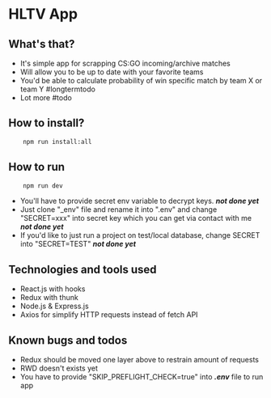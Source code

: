 # HLTV App

## What's that?

- It's simple app for scrapping CS:GO incoming/archive matches
- Will allow you to be up to date with your favorite teams
- You'd be able to calculate probability of win specific match by team X or team Y #longtermtodo
- Lot more #todo

## How to install?

```bash
    npm run install:all
```

## How to run

```bash
    npm run dev
```

- You'll have to provide secret env variable to decrypt keys. **_not done yet_**
- Just clone "\_env" file and rename it into ".env" and change "SECRET=xxx" into secret key which you can get via contact with me **_not done yet_**
- If you'd like to just run a project on test/local database, change SECRET into "SECRET=TEST" **_not done yet_**

## Technologies and tools used

- React.js with hooks
- Redux with thunk
- Node.js & Express.js
- Axios for simplify HTTP requests instead of fetch API

## Known bugs and todos

- Redux should be moved one layer above to restrain amount of requests
- RWD doesn't exists yet
- You have to provide "SKIP_PREFLIGHT_CHECK=true" into **_.env_** file to run app
